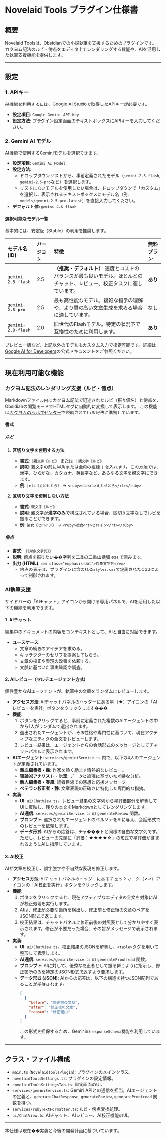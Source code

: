 # Novelaid Tools プラグイン仕様書

## 概要

Novelaid Toolsは、Obsidianでの小説執筆を支援するためのプラグインです。
カクヨム記法のルビ・傍点をエディタ上でレンダリングする機能や、AIを活用した執筆支援機能を提供します。

---

## 設定

### 1. APIキー

AI機能を利用するには、Google AI Studioで取得したAPIキーが必要です。

- **設定項目**: `Google Gemini API Key`
- **設定方法**: プラグイン設定画面のテキストボックスにAPIキーを入力してください。

### 2. Gemini AI モデル

AI機能で使用するGeminiモデルを選択できます。

- **設定項目**: `Gemini AI Model`
- **設定方法**:
    -   ドロップダウンリストから、事前定義されたモデル（`gemini-2.5-flash`, `gemini-2.5-pro`など）を選択します。
    -   リストにないモデルを使用したい場合は、ドロップダウンで「カスタム」を選択し、表示されるテキストボックスにモデル名（例: `models/gemini-2.5-pro-latest`）を直接入力してください。
- **デフォルト値**: `gemini-2.5-flash`

#### 選択可能なモデル一覧

基本的には、安定版（Stable）の利用を推奨します。

| モデル名 (ID) | バージョン | 特徴 | 無料プラン |
| :--- | :--- | :--- | :--- |
| `gemini-2.5-flash` | 2.5 | **（推奨・デフォルト）** 速度とコストのバランスが最も良いモデル。ほとんどのチャット、レビュー、校正タスクに適しています。 | **あり** |
| `gemini-2.5-pro` | 2.5 | 最も高性能なモデル。複雑な指示の理解や、より質の高い文章生成を求める場合に適しています。 | なし |
| `gemini-2.0-flash` | 2.0 | 旧世代のFlashモデル。特定の状況下で互換性のために利用します。 | **あり** |

プレビュー版など、上記以外のモデルもカスタム入力で指定可能です。詳細は[Google AI for Developers](https://ai.google.dev/gemini-api/docs/models?hl=ja)の公式ドキュメントをご参照ください。

---

## 現在利用可能な機能

### カクヨム記法のレンダリング支援（ルビ・傍点）

Markdownファイル内にカクヨム記法で記述されたルビ（振り仮名）と傍点を、Obsidianの閲覧モードでHTMLタグに自動的に変換して表示します。
この機能は[カクヨムのヘルプセンター](https://kakuyomu.jp/help/entry/notation)で説明されている記法に準拠しています。

#### 書式

##### ルビ

1.  **区切り文字を使用する方法**
    -   **書式**: `|親文字《ルビ》` または `｜親文字《ルビ》`
    -   **説明**: 親文字の前に半角または全角の縦線 `|` を入れます。この方法では、漢字、ひらがな、カタカナ、英数字など、あらゆる文字を親文字にできます。
    -   **例**: `|etc《えとせとら》` → `<ruby>etc<rt>えとせとら</rt></ruby>`

2.  **区切り文字を使用しない方法**
    -   **書式**: `親文字《ルビ》`
    -   **説明**: 親文字が**漢字のみ**で構成されている場合、区切り文字なしでルビを振ることができます。
    -   **例**: `彼女《ヒロイン》` → `<ruby>彼女<rt>ヒロイン</rt></ruby>`

##### 傍点

-   **書式**: `《《対象文字列》》`
-   **説明**: 傍点を振りたい��字列を二重の二重山括弧 `《《》》` で囲みます。
-   **出力 (HTML)**: `<em class="emphasis-dot">対象文字列</em>`
    -   傍点の表示は、プラグインに含まれる`styles.css`で定義されたCSSによって制御されます。

### AI執筆支援

サイドバーの「AIチャット」アイコンから開ける専用パネルで、AIを活用した以下の機能を利用できます。

#### 1. AIチャット

編集中のドキュメントの内容をコンテキストとして、AIと自由に対話できます。

- **ユースケース**:
    -   文章の続きのアイデアを求める。
    -   キャラクターのセリフを提案してもらう。
    -   文章の校正や表現の改善を依頼する。
    -   文脈に基づいた事実確認や調査。

#### 2. AIレビュー（マルチエージェント方式）

個性豊かなAIエージェントが、執筆中の文章をランダムにレビューします。

- **アクセス方法**: AIチャットパネルのヘッダーにある星（★）アイコンの「AIレビューを実行」ボタンをクリックします���
- **機能**:
    1.  ボタンをクリックすると、事前に定義された複数のAIエージェントの中から1人がランダムで選出されます。
    2.  選出されたエージェントが、その性格や専門性に基づいて、現在アクティブなエディタの全文をレビューします。
    3.  レビュー結果は、エージェントからの会話形式のメッセージとしてチャットパネルに表示されます。
- **AIエージェント**: `services/geminiService.ts` 内で、以下の4人のエージェントが定義されています。
    -   **熱血編集者・轟**: 作家を熱く励ます情熱的なレビュー。
    -   **理論派アナリスト・氷室**: データと論理に基づいた冷静な分析。
    -   **新人編集者・春風**: 読者目線での感想と応援メッセージ。
    -   **ベテラン校正者・静**: 文章表現の正確さに特化した専門的な指摘。
- **実装**:
    -   **UI**: `ui/ChatView.ts`。レビュー結果の文字列から星評価部分を解釈してUIに反映し、残りの本文をMarkdownとしてレンダリングします。
    -   **AI通信**: `services/geminiService.ts` の `generateReview` 関数。
    -   **プロンプト**: 選択されたエージェントのペルソナをAIに与え、会話形式でのレビューを依頼します。
    -   **データ形式**: AIからの応答は、チャ���トと同様の自由な文字列です。ただし、レビューの先頭に「評価：★★★★☆」の形式で星評価が含まれるようにAIに指示しています。

#### 3. AI校正

AIが文章を校正し、誤字脱字や不自然な表現を修正します。

- **アクセス方法**: AIチャットパネルのヘッダーにあるチェックマーク（✔✔）アイコンの「AI校正を実行」ボタンをクリックします。
- **機能**:
    1.  ボタンをクリックすると、現在アクティブなエディタの全文を対象にAIが校正処理を実行します。
    2.  AIは、修正が必要な箇所を検出し、修正前と修正後の文章のペアをJSON形式で返します。
    3.  校正結果は、チャットパネルに修正前後の対照表として分かりやすく表示されます。修正が不要だった場合、その旨がメッセージで表示されます。
- **実装**:
    -   **UI**: `ui/ChatView.ts`。校正結果のJSONを解釈し、`<table>`タグを用いて整形して表示します。
    -   **AI通信**: `services/geminiService.ts` の `generateProofread` 関数。
    -   **プロンプト**: AIに対して、優秀な校正者として振る舞うように指示し、修正箇所のみを特定のJSON形式で返すよう要求します。
    -   **データ形式 (JSON)**: AIからの応答は、以下の構造を持つJSON配列であることが期待されます。
        ```json
        [
          {
            "before": "修正前の文章",
            "after": "修正後の文章",
            "reason": "修正理由"
          }
        ]
        ```
        この形式を担保するため、Geminiの`responseSchema`機能を利用しています。

---

## クラス・ファイル構成

- `main.ts` (`NovelaidToolsPlugin`): プラグインのメインクラス。
- `novelaidToolsSettings.ts`: プラグインの設定情報。
- `novelaidToolsSettingsTab.ts`: 設定画面のUI。
- `services/geminiService.ts`: Gemini APIとの通信を担当。AIエージェントの定義と、`generateChatResponse`, `generateReview`, `generateProofread` 関数を持つ。
- `services/rubyTextFormatter.ts`: ルビ・傍点変換処理。
- `ui/ChatView.ts`: AIチャット、AIレビュー、AI校正機能のUI。

---

本仕様は現在��実装と今後の開発計画に基づいています。